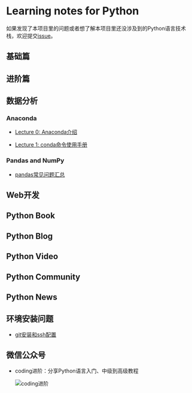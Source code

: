 # Learning notes for Python

如果发现了本项目里的问题或者想了解本项目里还没涉及到的Python语言技术栈，欢迎提交[issue](https://github.com/jincheng9/python_tutorial/issues/new)。

## 基础篇

## 进阶篇

## 数据分析

### Anaconda

* [Lecture 0: Anaconda介绍](./workspace/data_science/anaconda/0_intro.md)

* [Lecture 1: conda命令使用手册](./workspace/data_science/anaconda/1_cmd.md)

### Pandas and NumPy

* [pandas常见问题汇总](./workspace/data_science/pandas/faq.md)

## Web开发

## Python Book

## Python Blog

## Python Video

## Python Community

## Python News

## 环境安装问题

* [git安装和ssh配置](./workspace/env/git.md)

## 微信公众号

* coding进阶：分享Python语言入门、中级到高级教程

  ![coding进阶](./workspace/img/wechat.png)  



